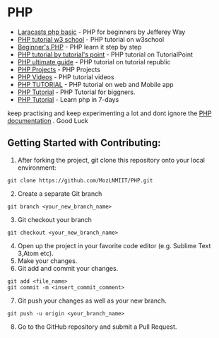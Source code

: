 # PHP

* [Laracasts php basic](https://laracasts.com/series/php-for-beginners) - PHP for beginners by Jefferey Way
* [PHP tutorial w3 school](https://www.w3schools.com/php/) - PHP tutorial on w3school
* [Beginner's PHP](http://www.homeandlearn.co.uk/php/php.html) - PHP learn it step by step
* [PHP tutorial by tutorial's point](https://www.tutorialspoint.com/php/) - PHP tutorial on TutorialPoint
* [PHP ultimate guide](https://www.tutorialrepublic.com/php-tutorial/) - PHP tutorial on tutorial republic
* [PHP Projects](https://www.phptpoint.com/projects/) - PHP Projects
* [PHP Videos](https://thenewboston.com/videos.php?cat=11) - PHP tutorial videos
* [PHP TUTORIAL](https://www.sololearn.com/)  - PHP tutorial on web and Mobile app
* [PHP Tutorial](http://www.tutorialspoint.com/php/) - PHP Tutorial for biggners.
* [PHP Tutorial](https://www.guru99.com/php-tutorials.html) - Learn php in 7-days

 keep practising and keep experimenting a lot and dont ignore the [PHP documentation](http://php.net/docs.php) . Good Luck


##

## Getting Started with Contributing:
1. After forking the project, git clone this repository onto your local environment:
```
git clone https://github.com/MozLNMIIT/PHP.git
```
2. Create a separate Git branch
```
git branch <your_new_branch_name>
```
3. Git checkout your branch
```
git checkout <your_new_branch_name>
```
4. Open up the project in your favorite code editor (e.g. Sublime Text 3,Atom etc).
5. Make your changes.
6. Git add and commit your changes.
```
git add <file_name>
git commit -m <insert_commit_comment>
```
7. Git push your changes as well as your new branch.
```
git push -u origin <your_branch_name>
```
8. Go to the GitHub repository and submit a Pull Request.
